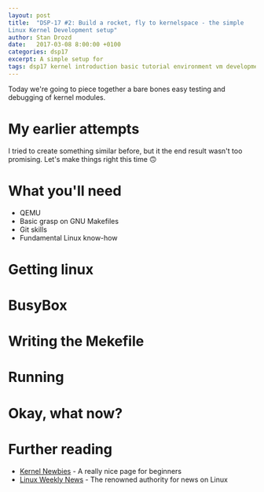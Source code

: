 ```yaml
---
layout: post
title:  "DSP-17 #2: Build a rocket, fly to kernelspace - the simple
Linux Kernel Development setup"
author: Stan Drozd
date:   2017-03-08 8:00:00 +0100
categories: dsp17
excerpt: A simple setup for 
tags: dsp17 kernel introduction basic tutorial environment vm development
---
```

Today we're going to piece together a bare bones easy testing and debugging of kernel modules.

# My earlier attempts
I tried to create something similar before, but it the end result wasn't too promising. Let's make things right this
time :upside_down_face:

# What you'll need
* QEMU
* Basic grasp on GNU Makefiles
* Git skills
* Fundamental Linux know-how

# Getting linux

# BusyBox

# Writing the Mekefile

# Running

# Okay, what now?

# Further reading
* [Kernel Newbies](https://kernelnewbies.org/) - A really nice page for
  beginners
* [Linux Weekly News](https://lwn.net/) - The renowned authority for news on
  Linux
